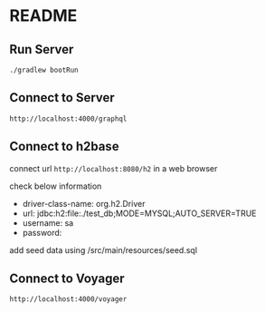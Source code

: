 # README

## Run Server

```
./gradlew bootRun
```

## Connect to Server

```
http://localhost:4000/graphql
```

## Connect to h2base

connect url `http://localhost:8080/h2` in a web browser

check below information

- driver-class-name: org.h2.Driver
- url: jdbc:h2:file:./test_db;MODE=MYSQL;AUTO_SERVER=TRUE
- username: sa
- password:

add seed data using /src/main/resources/seed.sql

## Connect to Voyager

```
http://localhost:4000/voyager
```
